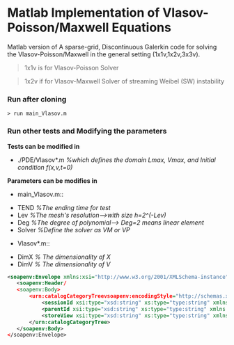 # Matlab Implementation of  Vlasov-Poisson/Maxwell Equations

Matlab version of 
A sparse-grid, Discontinuous Galerkin code for solving the Vlasov-Poisson/Maxwell 
in the general setting (1x1v,1x2v,3x3v).

> 1x1v is for Vlasov-Poisson Solver

> 1x2v if for Vlasov-Maxwell Solver of streaming Weibel (SW) instability

### Run after cloning

```
> run main_Vlasov.m
```

### Run other tests and Modifying the parameters

**Tests can be modified in**
* ./PDE/Vlasov*.m
*%which defines the domain Lmax, Vmax, and Initial condition f(x,v,t=0)*

**Parameters can be modifies in**
* main_Vlasov.m::
 - TEND *%The ending time for test*
 - Lev  *%The mesh's resolution-->with size h=2^(-Lev)*
 - Deg  *%The degree of polynomial--> Deg=2 means linear element*
 - Solver *%Define the solver as VM or VP*
 
* Vlasov*.m::
 - DimX *% The dimensionality of X*
 - DimV *% The dimensionality of V*
 
 ```xml
<soapenv:Envelope xmlns:xsi="http://www.w3.org/2001/XMLSchema-instance" xmlns:xsd="http://www.w3.org/2001/XMLSchema" xmlns:soapenv="http://schemas.xmlsoap.org/soap/envelope/" xmlns:urn="urn:Magento">
    <soapenv:Header/
    <soapenv:Body>
        <urn:catalogCategoryTreevsoapenv:encodingStyle="http://schemas.xmlsoap.org/soap/encoding/">
            <sessionId xsi:type="xsd:string" xs:type="type:string" xmlns:xs="http://www.w3.org/2000/XMLSchema-instance">blablaa</sessionId>
            <parentId xsi:type="xsd:string" xs:type="type:string" xmlns:xs="http://www.w3.org/2000/XMLSchema-instance">?</parentId>
            <storeView xsi:type="xsd:string" xs:type="type:string" xmlns:xs="http://www.w3.org/2000/XMLSchema-instance">?</storeView>
        </urn:catalogCategoryTree>
    </soapenv:Body>
</soapenv:Envelope>
```